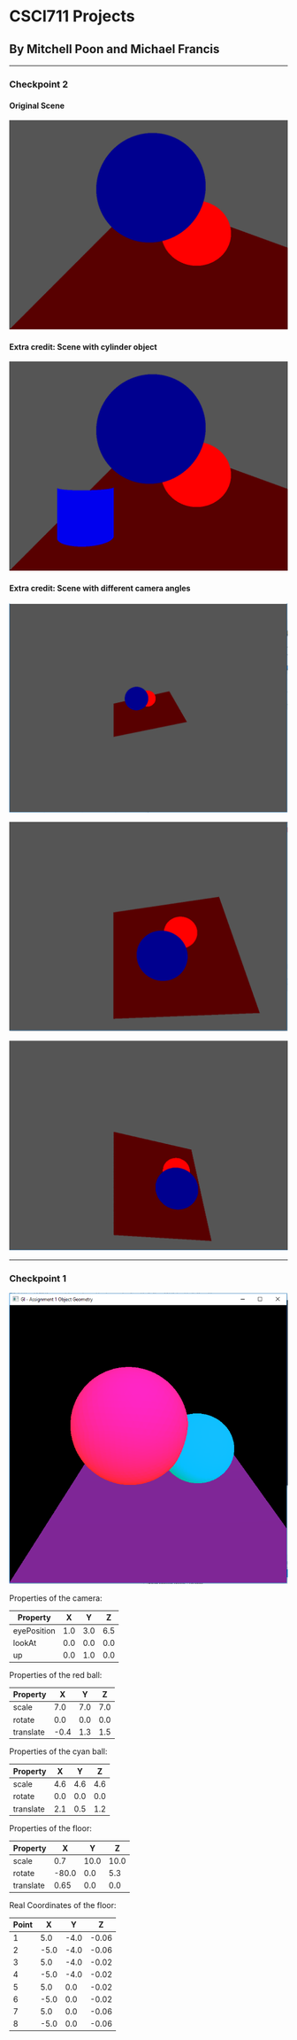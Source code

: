 # CSCI711 Projects
## By Mitchell Poon and Michael Francis
---

### Checkpoint 2

#### Original Scene
[checkpoint2]: images/checkpoint2.png
![Checkpoint 2 Screenshot][checkpoint2]

#### Extra credit: Scene with cylinder object
[checkpoint2_extra]: images/checkpoint2_extra.png
![Checkpoint 2 Extra Credit Screenshot][checkpoint2_extra]

#### Extra credit: Scene with different camera angles
[checkpoint2_extra_angle1]: images/checkpoint2_extra_cam_angle1.png
![Checkpoint 2 Extra Credit Screenshot1][checkpoint2_extra_angle1]

[checkpoint2_extra_angle2]: images/checkpoint2_extra_cam_angle2.png
![Checkpoint 2 Extra Credit Screenshot2][checkpoint2_extra_angle2]

[checkpoint2_extra_angle3]: images/checkpoint2_extra_cam_angle3.png
![Checkpoint 2 Extra Credit Screenshot3][checkpoint2_extra_angle3]

---

### Checkpoint 1

[checkpoint1]: images/checkpoint1.png
![Checkpoint 1 Screenshot][checkpoint1]

Properties of the camera:

| Property    |  X  |  Y  |  Z  |
| ----------- | --- | --- | --- |
| eyePosition | 1.0 | 3.0 | 6.5 |
| lookAt      | 0.0 | 0.0 | 0.0 |
| up          | 0.0 | 1.0 | 0.0 |

Properties of the red ball:

| Property  |  X   |  Y  |  Z  |
| --------- | ---- | --- | --- |
| scale     | 7.0  | 7.0 | 7.0 |
| rotate    | 0.0  | 0.0 | 0.0 |
| translate | -0.4 | 1.3 | 1.5 |

Properties of the cyan ball:

| Property  |  X  |  Y  |  Z  |
| --------- | --- | --- | --- |
| scale     | 4.6 | 4.6 | 4.6 |
| rotate    | 0.0 | 0.0 | 0.0 |
| translate | 2.1 | 0.5 | 1.2 |

Properties of the floor:

| Property  |   X   |  Y   |  Z   |
| --------- | ----- | ---- | ---- |
| scale     |  0.7  | 10.0 | 10.0 |
| rotate    | -80.0 | 0.0  | 5.3  |
| translate | 0.65  | 0.0  | 0.0  |

Real Coordinates of the floor:

| Point  |   X   |  Y   |  Z    |
| ------ | ----- | ---- | ----- |
| 1      |  5.0  | -4.0 | -0.06 |
| 2      | -5.0  | -4.0 | -0.06 |
| 3      |  5.0  | -4.0 | -0.02 |
| 4      | -5.0  | -4.0 | -0.02 |
| 5      |  5.0  |  0.0 | -0.02 |
| 6      | -5.0  |  0.0 | -0.02 |
| 7      |  5.0  |  0.0 | -0.06 |
| 8      | -5.0  |  0.0 | -0.06 |


